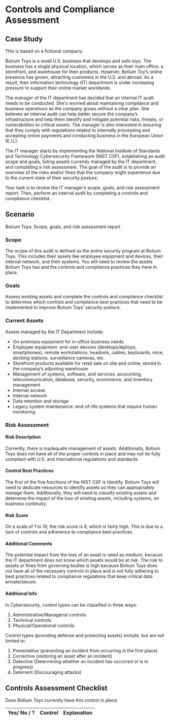 # Controls and Compliance Assessment

## Case Study

This is based on a fictional company:

Botium Toys is a small U.S. business that develops and sells toys. The business has a single physical location, which serves as their main office, a storefront, and warehouse for their products. However, Botium Toy’s online presence has grown, attracting customers in the U.S. and abroad. As a result, their information technology (IT) department is under increasing pressure to support their online market worldwide. 

The manager of the IT department has decided that an internal IT audit needs to be conducted. She's worried about maintaining compliance and business operations as the company grows without a clear plan. She believes an internal audit can help better secure the company’s infrastructure and help them identify and mitigate potential risks, threats, or vulnerabilities to critical assets. The manager is also interested in ensuring that they comply with regulations related to internally processing and accepting online payments and conducting business in the European Union (E.U.).   

The IT manager starts by implementing the National Institute of Standards and Technology Cybersecurity Framework (NIST CSF), establishing an audit scope and goals, listing assets currently managed by the IT department, and completing a risk assessment. The goal of the audit is to provide an overview of the risks and/or fines that the company might experience due to the current state of their security posture.

Your task is to review the IT manager’s scope, goals, and risk assessment report. Then, perform an internal audit by completing a controls and compliance checklist. 

## Scenario
Botium Toys: Scope, goals, and risk assessment report

### Scope
The scope of this audit is defined as the entire security program at Botium Toys.
This includes their assets like employee equipment and devices, their internal network,
and their systems. You will need to review the assets Botium Toys has and the controls
and compliance practices they have in place.

### Goals
Assess existing assets and complete the controls and compliance checklist to
determine which controls and compliance best practices that need to be implemented
to improve Botium Toys’ security posture.

### Current Assets
Assets managed by the IT Department include:
* On-premises equipment for in-office business needs
* Employee equipment: end-user devices (desktops/laptops, smartphones),
remote workstations, headsets, cables, keyboards, mice, docking stations,
surveillance cameras, etc.
* Storefront products available for retail sale on site and online; stored in the
company’s adjoining warehouse
 * Management of systems, software, and services: accounting,
telecommunication, database, security, ecommerce, and inventory management
* Internet access
* Internal network
* Data retention and storage
* Legacy system maintenance: end-of-life systems that require human monitoring

### Risk Assessment 

#### Risk Description
Currently, there is inadequate management of assets. Additionally, Botium Toys does
not have all of the proper controls in place and may not be fully compliant with U.S. and
international regulations and standards.

#### Control Best Practices
The first of the five functions of the NIST CSF is Identify. Botium Toys will need to
dedicate resources to identify assets so they can appropriately manage them.
Additionally, they will need to classify existing assets and determine the impact of the
loss of existing assets, including systems, on business continuity.

#### Risk Score
On a scale of 1 to 10, the risk score is 8, which is fairly high. This is due to a lack of
controls and adherence to compliance best practices.

#### Additional Comments
The potential impact from the loss of an asset is rated as medium, because the IT
department does not know which assets would be at risk. The risk to assets or fines
from governing bodies is high because Botium Toys does not have all of the necessary
controls in place and is not fully adhering to best practices related to compliance
regulations that keep critical data private/secure.

#### Additional Info

In Cybersecurity, control types can be classified in three ways: 
1. Administrative/Managerial controls
2. Technical controls
3. Physical/Operational controls

Control types (providing defense and protecting assets) include, but are not limited to:
1. Preventative (preventing an incident from occurring in the first place)
2. Corrective (restoring an asset after an incident)
3. Detective (Determining whether an incident has occurred or is in progress)
4. Deterrent (Discouraging attacks)

## Controls Assessment Checklist

Does Botium Toys currently  have this control in place:

|Yes/ No / ?| Control | Explanation |
|:-------       | :---:   | :---       |
